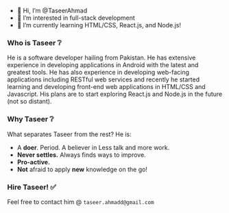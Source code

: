 - 👋 Hi, I’m @TaseerAhmad
- 👀 I’m interested in full-stack development
- 🌱 I’m currently learning HTML/CSS, React.js, and Node.js!

### Who is Taseer ❔

He is a software developer hailing from Pakistan. He has extensive experience in developing applications in Android with the latest and greatest tools. He has also experience in developing web-facing applications including RESTful web services and recently he started learning and developing front-end web applications in HTML/CSS and Javascript. His plans are to start exploring React.js and Node.js in the future (not so distant).

### Why Taseer ❔

What separates Taseer from the rest? He is:
- A **doer**. Period. A believer in Less talk and more work.
- **Never settles.** Always finds ways to improve.
- **Pro-active.**
- **Not** afraid to apply **new** knowledge on the go!

### Hire Taseer! ✅
Feel free to contact him @ `taseer.ahmadd@gmail.com`
